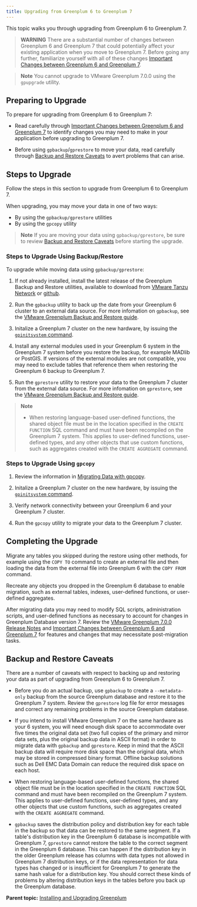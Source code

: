 ```yaml
---
title: Upgrading from Greenplum 6 to Greenplum 7 
---
```


This topic walks you through upgrading from Greenplum 6 to Greenplum 7.

>**WARNING**
>There are a substantial number of changes between Greenplum 6 and Greenplum 7 that could potentially affect your existing application when you move to Greenplum 7. Before going any further, familiarize yourself with all of these changes [Important Changes between Greenplum 6 and Greenplum 7](./changes-6-7-landing-page.html).

>**Note**
>You cannot upgrade to VMware Greenplum 7.0.0 using the `gpupgrade` utility.

## <a id="preparing"></a>Preparing to Upgrade

To prepare for upgrading from Greenplum 6 to Greenplum 7:

- Read carefully through [Important Changes between Greenplum 6 and Greenplum 7](./changes-6-7-landing-page.html) to identify changes you may need to make in your application before upgrading to Greenplum 7.

- Before using `gpbackup`/`gprestore` to move your data, read carefully through [Backup and Restore Caveats](#br-caveats) to avert problems that can arise.  

## <a id="steps"></a>Steps to Upgrade

Follow the steps in this section to upgrade from Greenplum 6 to Greenplum 7.

When upgrading, you may move your data in one of two ways:

- By using the `gpbackup/gprestore` utilities
- By using the `gpcopy` utility

>**Note**
>If you are moving your data using `gpbackup/gprestore`, be sure to review [Backup and Restore Caveats](#backup-and-restore-caveats) before starting the upgrade.

### <a id="steps_br"></a>Steps to Upgrade Using Backup/Restore

To upgrade while moving data using `gpbackup/gprestore`:

1. If not already installed, install the latest release of the Greenplum Backup and Restore utilities, available to download from [VMware Tanzu Network](https://network.pivotal.io/products/greenplum-backup-restore) or [github](https://github.com/greenplum-db/gpbackup/releases).

2. Run the `gpbackup` utility to back up the date from your Greenplum 6 cluster to an external data source. For more infomation on `gpbackup`, see the [VMware Greenplum Backup and Restore guide](https://docs.vmware.com/en/VMware-Greenplum-Backup-and-Restore/1.29/greenplum-backup-and-restore/backup-restore.html).

3. Initalize a Greenplum 7 cluster on the new hardware, by issuing the [`gpinitsystem` command](../utility_guide/ref/gpinitsystem.html).

4. Install any external modules used in your Greenplum 6 system in the Greenplum 7 system before you restore the backup, for example MADlib or PostGIS. If versions of the external modules are not compatible, you may need to exclude tables that reference them when restoring the Greenplum 6 backup to Greenplum 7.

5. Run the `gprestore` utility to restore your data to the Greenplum 7 cluster from the external data source. For more infomation on `gprestore`, see the [VMware Greenplum Backup and Restore guide](https://docs.vmware.com/en/VMware-Greenplum-Backup-and-Restore/1.29/greenplum-backup-and-restore/backup-restore.html).

>**Note**
>- When restoring language-based user-defined functions, the shared object file must be in the location specified in the `CREATE FUNCTION` SQL command and must have been recompiled on the Greenplum 7 system. This applies to user-defined functions, user-defined types, and any other objects that use custom functions, such as aggregates created with the `CREATE AGGREGATE` command.

### <a id="steps_br"></a>Steps to Upgrade Using `gpcopy`

1. Review the information in [Migrating Data with gpcopy](https://docs.vmware.com/en/VMware-Greenplum-Data-Copy-Utility/2.6/greenplum-copy/gpcopy-migrate.html).

2. Initalize a Greenplum 7 cluster on the new hardware, by issuing the [`gpinitsystem` command](../utility_guide/ref/gpinitsystem.html).

3. Verify network connectivity between your Greenplum 6 and your Greenplum 7 cluster. 

4. Run the `gpcopy` utility to migrate your data to the Greenplum 7 cluster. 

## <a id="completing"></a>Completing the Upgrade

Migrate any tables you skipped during the restore using other methods, for example using the `COPY TO` command to create an external file and then loading the data from the external file into Greenplum 6 with the `COPY FROM` command.

Recreate any objects you dropped in the Greenplum 6 database to enable migration, such as external tables, indexes, user-defined functions, or user-defined aggregates.

After migrating data you may need to modify SQL scripts, administration scripts, and user-defined functions as necessary to account for changes in Greenplum Database version 7. Review the [VMware Greenplum 7.0.0 Release Notes](https://docs.vmware.com/en/VMware-Greenplum/7/greenplum-database/relnotes-release-notes.html#release-7.0.0) and [Important Changes between Greenplum 6 and Greenplum 7](./changes-6-7-landing-page.html) for features and changes that may necessitate post-migration tasks.

## <a id="br-caveats"></a>Backup and Restore Caveats

There are a number of caveats with respect to backing up and restoring your data as part of upgrading from Greenplum 6 to Greenplum 7.

- Before you do an actual backup, use `gpbackup` to create a `--metadata-only` backup from the source Greenplum database and restore it to the Greenplum 7 system. Review the `gprestore` log file for error messages and correct any remaining problems in the source Greenplum database.

- If you intend to install VMware Greenplum 7 on the same hardware as your 6 system, you will need enough disk space to accommodate over five times the original data set (two full copies of the primary and mirror data sets, plus the original backup data in ASCII format) in order to migrate data with `gpbackup` and `gprestore`. Keep in mind that the ASCII backup data will require more disk space than the original data, which may be stored in compressed binary format. Offline backup solutions such as Dell EMC Data Domain can reduce the required disk space on each host.

- When restoring language-based user-defined functions, the shared object file must be in the location specified in the `CREATE FUNCTION` SQL command and must have been recompiled on the Greenplum 7 system. This applies to user-defined functions, user-defined types, and any other objects that use custom functions, such as aggregates created with the `CREATE AGGREGATE` command.

- `gpbackup` saves the distribution policy and distribution key for each table in the backup so that data can be restored to the same segment. If a table's distribution key in the Greenplum 6 database is incompatible with Greenplum 7, `gprestore` cannot restore the table to the correct segment in the Greenplum 6 database. This can happen if the distribution key in the older Greenplum release has columns with data types not allowed in Greenplum 7 distribution keys, or if the data representation for data types has changed or is insufficient for Greenplum 7 to generate the same hash value for a distribution key. You should correct these kinds of problems by altering distribution keys in the tables before you back up the Greenplum database.

**Parent topic:** [Installing and Upgrading Greenplum](install_guide.html)